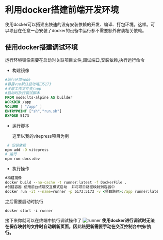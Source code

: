 # 利用docker搭建前端开发环境

使用docker可以搭建出快速的没有安装依赖的开发、编译、打包环境。这样。可以项目在任意一台安装了docker的设备中运行都不需要额外安装相关依赖。

## 使用docker搭建调试环境

运行环境镜像需要在启动时关联项目文件,调试端口,安装依赖,执行运行命令

* 构建镜像
  
```DockerFile
#运行环境node
#暴露vue默认启动端口5173
#关联工作文件夹/app
#启动时执行调试脚本
FROM node:lts-alpine AS builder
WORKDIR /app 
VOLUME [ "/app" ]
ENTRYPOINT ["sh","run.sh"]
EXPOSE 5173
```

* 运行脚本
  
  这里以我的vitepress项目为例
  
```sh
 # 安装依赖 
npm add -D vitepress
# 运行
npm run docs:dev
```

* 执行操作
  
```bat
#构建镜像
docker build --no-cache -t runner:latest -f DockerFile .
#创建容器 使用前台终端交互模式启动  并将项目路径映射到容器中
docker run -it --name=runner -p 5173:5173 -v <项目路径>:/app runner:latest
```

之后需要启动时执行

`docker start -i runner`

接下来你就可以在终端中执行调试操作了
![runner]( https://webfileserver-1300714616.cos.ap-shanghai.myqcloud.com/images/runner.png)
**使用docker进行调试时无法在保存映射的文件时自动刷新页面，因此热更新需要手动在交互控制台中按r执行。**
